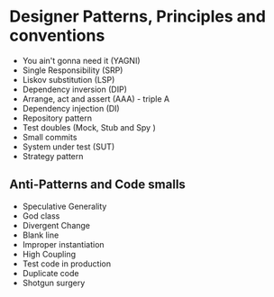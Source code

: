 # Designer Patterns, Principles and conventions

- You ain't gonna need it (YAGNI)
- Single Responsibility (SRP)
- Liskov substitution (LSP)
- Dependency inversion (DIP)
- Arrange, act and assert (AAA) - triple A
- Dependency injection (DI)
- Repository pattern
- Test doubles (Mock, Stub and Spy )
- Small commits
- System under test (SUT)
- Strategy pattern

## Anti-Patterns and Code smalls

- Speculative Generality
- God class
- Divergent Change
- Blank line
- Improper instantiation
- High Coupling
- Test code in production
- Duplicate code
- Shotgun surgery
